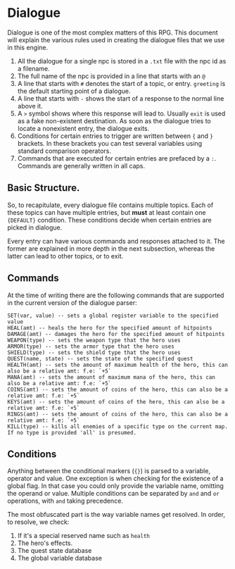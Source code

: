 # Dialogue
Dialogue is one of the most complex matters of this RPG. This document will explain the various rules used in creating the dialogue
files that we use in this engine. 

1. All the dialogue for a single npc is stored in a `.txt` file with the npc id as a filename.
2. The full name of the npc is provided in a line that starts with an `@`
3. A line that starts with `#` denotes the start of a topic, or entry. `greeting` is the default starting point of a dialogue.
4. A line that starts with `-` shows the start of a response to the normal line above it.
5. A `>` symbol shows where this response will lead to. Usually `exit` is used as a fake non-existent destination. As soon as the dialogue tries to locate a nonexistent entry, the dialogue exits.
6. Conditions for certain entries to trigger are written between `{` and `}` brackets. In these brackets you can test several variables using standard comparison operators.
7. Commands that are executed for certain entries are prefaced by a `:`. Commands are generally written in all caps. 

## Basic Structure.
So, to recapitulate, every dialogue file contains multiple topics. Each of these topics can have multiple entries, but __must__ at least contain one `{DEFAULT}` condition. These conditions decide when certain entries are picked in dialogue. 

Every entry can have various commands and responses attached to it. The former are explained in more depth in the next subsection, whereas the latter can lead to other topics, or to exit.

## Commands
At the time of writing there are the following commands that are supported in the current version of the dialogue parser:
```
SET(var, value) -- sets a global register variable to the specified value
HEAL(amt) -- heals the hero for the specified amount of hitpoints
DAMAGE(amt) -- damages the hero for the specified amount of hitpoints
WEAPON(type) -- sets the weapon type that the hero uses
ARMOR(type) -- sets the armor type that the hero uses
SHIELD(type) -- sets the shield type that the hero uses
QUEST(name, state) -- sets the state of the specified quest
HEALTH(amt) -- sets the amount of maximum health of the hero, this can also be a relative amt: f.e: `+5`
MANA(amt) -- sets the amount of maximum mana of the hero, this can also be a relative amt: f.e: `+5`
COINS(amt) -- sets the amount of coins of the hero, this can also be a relative amt: f.e: `+5`
KEYS(amt) -- sets the amount of coins of the hero, this can also be a relative amt: f.e: `+5`
RINGS(amt) -- sets the amount of coins of the hero, this can also be a relative amt: f.e: `+5`
KILL(type) -- kills all enemies of a specific type on the current map. If no type is provided 'all' is presumed.
```

## Conditions
Anything between the conditional markers (`{}`) is parsed to a variable, operator and value. One exception is when checking for the existence of a global flag. In that case you could only provide the variable name, omitting the operand or value. Multiple conditions can be separated by `and` and `or` operations, with `and` taking precedence.

The most obfuscated part is the way variable names get resolved. In order, to resolve, we check:
1. If it's a special reserved name such as `health`
2. The hero's effects.
3. The quest state database
4. The global variable database
